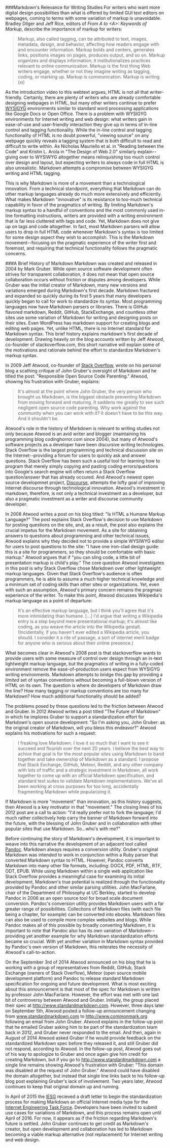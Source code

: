 ###Markdown's Relevance for Writing Studies
For writers who want more digital design possibilities than what is offered by limited GUI text editors on webpages, coming to terms with some variation of markup is unavoidable. Bradley Dilger and Jeff Rice, editors of <i>From A to &lt;A&gt;: Keywords of Markup</i>, describe the importance of markup for writers:

> Markup, also called tagging, can be attributed to text, images, metadata, design, and 
> behavior, affecting how readers engage with and encounter information. Markup bolds 
> and centers, generates links, positions images on pages, produces output, and so on. 
> Markup organizes and displays information; it institutionalizes practices relevant to 
> online communication. Markup is the first thing Web writers engage, whether or not 
> they imagine writing as tagging, coding, or marking up. Markup is communication. 
> Markup is writing. (xi)

As the introduction video to this webtext argues, HTML is not all that writer-friendly. Certainly, there are plenty of writers who are already comfortable designing webpages in HTML, but many other writers continue to prefer [WYSIGYG](https://en.wikipedia.org/wiki/WYSIWYG) environments similar to standard word processing applications like Google Docs or Open Office. There is a problem with WYSIGYG environments for Internet writing and web design: what writers gain in ease-of-use and user-friendly interaction they give up in terms of in-line control and tagging functionality. While the in-line control and tagging functionality of HTML is no doubt powerful, "viewing source" on any webpage quickly reveals a tagging system that is both difficult to read and difficult to write within. As Nicholas Mauriello et al. in "Reading between the Code" and Kristin L. Arola in "The Design of Web 2.0" similarly explain--giving over to WYSIWYG altogether means relinquishing too much control over design and layout, but expecting writers to always code in full HTML is also unrealistic. Markdown attempts a compromise between WYSIGYG writing and HTML tagging. 

This is why Markdown is more of a movement than a technological innovation. From a technical standpoint, everything that Markdown can do other markup languages already do much more extensively and efficiently. What makes Markdown "innovative" is its resistance to too-much technical capability in favor of the pragmatics of writing. By limiting Markdown's markup syntax to a handful of conventions and the most commonly used in-line formatting instructions, writers are provided with a writing environment that is far less cluttered with tags and code. Yet, Markdown does not give up on tags and code altogether. In fact, most Markdown parsers will allow users to drop in full HTML code whenever Markdown's syntax is too limited for some design aspect they wish to accomplish. This is the Markdown movement--focusing on the pragmatic experience of the writer first and foremost, and requiring that technical functionality follows the pragmatic concerns. 

###A Brief History of Markdown
Markdown was created and released in 2004 by Mark Gruber. While open source software development often strives for transparent collaboration, it does not mean that open source collaboration occurs without friction or disputes among developers. While Gruber was the initial creator of Markdown, many new versions and variations emerged during Markdown's first decade. Markdown fractured and expanded so quickly during its first 5 years that many developers quickly began to call for work to standardize its syntax. Most programming languages now have Markdown parsers or libraries. There is GitHub flavored markdown, Reddit, GitHub, StackExchange, and countless other sites use some variation of Markdown for writing and designing posts on their sites. Even WordPress has markdown support for creating blogs and editing web pages. Yet, unlike HTML, there is no Internet standard for Markdown syntax. This brief history explains markdown's first decade of development. Drawing heavily on the blog accounts written by Jeff Atwood, co-founder of stackoverflow.com, this short narrative will explain some of the motivations and rationale behind the effort to standardize Markdown's markup syntax. 

In 2009 Jeff Atwood, co-founder of [Stack Overflow](http://www.stackoverflow.com), wrote on his personal blog a scathing critique of John Gruber's oversight of Markdown and he titled the post: "Responsible Open Source Code Parenting." Atwood, showing his frustration with Gruber, explains: 

> It's almost at the point where John Gruber, the very person who brought us Markdown, 
> is the biggest obstacle preventing Markdown from moving forward and maturing. It 
> saddens me greatly to see such negligent open source code parenting. Why work against 
> the community when you can work with it? It doesn't have to be this way. And it 
> shouldn't be. 

Atwood's role in the history of Markdown is relevant to writing studies not only because Atwood is an avid writer and blogger (maintaining his programming blog codinghorror.com since 2004), but many of Atwood's software projects as a developer have been discursive writing technologies. Stack Overflow is the largest programming and technical discussion site on the Internet--providing a forum for users to quickly ask and answer questions. Stack Overflow has been such a useful tool for learning how to program that merely simply copying and pasting coding errors/questions into Google's search engine will often return a Stack Overflow question/answer that has already occured. And Atwood's newest open source developmnet project, [Discourse](http://www.discourse.org), attempts the lofty goal of improving Internet discourse through technological innovation. Atwood's investment in markdown, therefore, is not only a technical investment as a developer, but also a pragmatic investment as a writer and discourse community developer. 

In 2008 Atwood writes a post on his blog titled: "Is HTML a Humane Markup Language?" The post explains Stack Overflow's decision to use Markdown for posting questions on the site, and, as a result, the post also explains the crucial impetus for the Markdown movement. As a site for obtaining answers to questions about programming and other technical issues, Atwood explains why they decided not to provide a simple WYSIWYG editor for users to post questions to the site: "I have one iron-clad design guide: this is a site for programmers, so they should be comfortable with basic markup." Atwood argues that if "you can sling code, a little bit of presentation markup is child's play." The core question Atwood investigates in this post is why Stack Overflow chose Markdown over other lightweight markup languages. Given that Stack Overflow's audience is often programmers, he is able to assume a much higher technical knowledge and a minimum set of coding skills than other sites or organizations. Yet, even with such an assumption, Atwood's primary concern remains the pragmaic experience of the writer. To make this point, Atwood discusses Wikipedia's markup language as a point of departure:

> It's an effective markup language, but I think you'll agree that it's more 
> intimidating than humane. […] I'd argue that writing a Wikipedia entry is a step 
> beyond mere presentational markup; it's almost like coding, as you weave the article 
> into the Wikipedia gestalt. (Incidentally, if you haven't ever edited a Wikipedia 
> article, you should. I consider it a rite of passage, a sort of internet merit badge 
> for anyone who is serious about their online presence.)

What becomes clear in Atwood's 2008 post is that stackoverflow wants to provide users with some measure of control over design through an in-text lightweight markup language, but the pragmatics of writing in a fully-coded environment remove the ease-of-production users expect from WYSIGYG writing environments. Markdown attempts to bridge this gap by providing a *limited* set of syntax conventions without becoming a full-blown version of HTML on its own. The question is where do developers of Markdown draw the line? How many tagging or markup conventions are too many for Markdown? How much additional functionality should be added?

The problems posed by these questions led to the friction between Atwood and Gruber. In 2012 Atwood writes a post titled "The Future of Markdown" in which he implores Gruber to support a standardization effort for Markdown's open source development: "So I'm asking you, John Gruber: as the original creator of Markdown, will you bless this endeavor?" Atwood explains his motivations for such a request:

> I freaking love Markdown. I love it so much that I want to see it succeed and 
> flourish over the next 20 years. I believe the best way to achive that goal is for 
> the most popular sites using Markdown to band together and take ownership of Markdown 
> as a standard. I propose that Stack Exchange, GitHub, Meteor, Reddit, and any other 
> company with lots of traffic and a strategic investment in Markdown, all work 
> together to come up with an official Markdown specification, and standard test suites 
> to validate Markdown implementations. We've all been working at cross purposes for 
> too long, accidentally fragmenting Markdown while popularizing it.

If Markdown is more "movement" than innovation, as this history suggests, then Atwood is a key motivator in that "movement." The closing lines of his 2012 post are a call to action: "I'd really prefer not to fork the language; I'd much rather collectively help carry the banner of Markdown forward into the future, with the blessing of John Gruber and in collaboration with other popular sites that use Markdown. So...who's with me?" 

Before continuing the story of Markdown's development, it is important to weave into this narrative the development of an adjacent tool called [Pandoc](http://pandoc.org/). Markdown always requires a conversion utility. Gruber's original Markdown was intended to work in conjunction within a Ruby parser that converted Markdown syntax to HTML. However, Pandoc converts Markdown into many other file formats, including: DOCX, PDF, HTML, RTF, ODT, EPUB. While using Markdown within a single web application like Stack Overflow provides a meaningful case for examining its initial development, Markdown's true potential is realized through the functionality provided by Pandoc and other similar parsing utilities. John MacFarlane, chair of the Department of Philosophy at UC Berkley, started to develop Pandoc in 2006 as an open source tool for broad scale document conversion. Pandoc's conversion utility provides Markdown users with a far greater range of possibilities. Collections of Markdown files (with each file being a chapter, for example) can be converted into ebooks. Markdown files can also be used to compile more complex websites and blogs. While Pandoc makes all of this possible by broadly converting Markdown, it is important to note that Pandoc also has its own variation of Markdown--providing yet another example for why Markdown standardization efforts became so crucial. With yet another variation in Markdown syntax provided by Pandoc's own version of Markdown, this reiterates the necessity of Atwood's call-to-action.

On the September 3rd of 2014 Atwood announced on his blog that he is working with a group of representatives from Reddit, GitHub, Stack Exchange (owners of Stack Overflow), Meteor (open source mobile development platform) and Pandoc to release standard Markdown specification for ongoing and future development. What is most exciting about this announcement is that most of the spec for Markdown is written by professor John MacFarlane. However, the effort was met with one last bit of controversy between Atwood and Gruber. Initially, the group placed their spec at <http://www.standardmarkdown.com>. However, three days later on September 5th, Atwood posted a follow-up announcement changing from www.standardmarkdown.com to <http://www.commonmark.org> following an email from John Gruber. Atwood explains in the follow-up post that he emailed Gruber asking him to be part of the standardization team back in 2012, and Gruber never responded to the email. And then, again in August of 2014 Atwood asked Gruber if he would provide feedback on the standardized Markdown spec before they released it, and still Gruber did not respond, according to Atwood. In the follow-up post, Atwood goes out of his way to apologize to Gruber and once again give him credit for creating Markdown, but if you go to <http://www.standardmarkdown.com> a single line remains showing Atwood's frustration with Gruber: "This domain was disabled at the request of John Gruber." Atwood could have disabled the domain altogether, but instead that single line links back to his follow-up blog post explaining Gruber's lack of involvement. Two years later, Atwood continues to keep that original domain up and running.

In April of 2015 the [IESG](https://datatracker.ietf.org/doc/draft-ietf-appsawg-text-markdown/) recieved a draft letter to begin the standardization process for making Markdown an official Internet media type for the [Internet Engineering Task Force](https://en.wikipedia.org/wiki/Internet_Engineering_Task_Force). Developers have been invited to submit use cases for variations of Markdown, and this process remains open until April of 2016. For now, it appears as if the friction regarding Markdown's future is settled. John Gruber continues to get credit as Markdown's creator, but open development and collaboration has led to Markdown becoming a viable markup alternative (not replacement) for Internet writing and web design. 
